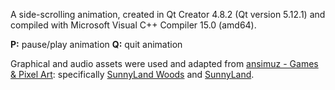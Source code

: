 A side-scrolling animation, created in Qt Creator 4.8.2 (Qt version 5.12.1) and compiled with Microsoft Visual C++ Compiler 15.0 (amd64).



**P:** pause/play animation
**Q:** quit animation

Graphical and audio assets were used and adapted from [ansimuz - Games & Pixel Art](https://ansimuz.itch.io/): specifically [SunnyLand Woods](https://ansimuz.itch.io/sunnyland-woods) and [SunnyLand](https://ansimuz.itch.io/sunny-land-pixel-game-art).